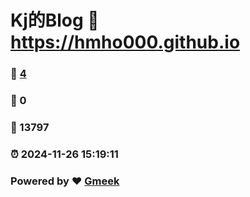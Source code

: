 # Kj的Blog :link: https://hmho000.github.io 
### :page_facing_up: [4](https://hmho000.github.io/tag.html) 
### :speech_balloon: 0 
### :hibiscus: 13797 
### :alarm_clock: 2024-11-26 15:19:11 
### Powered by :heart: [Gmeek](https://github.com/Meekdai/Gmeek)

